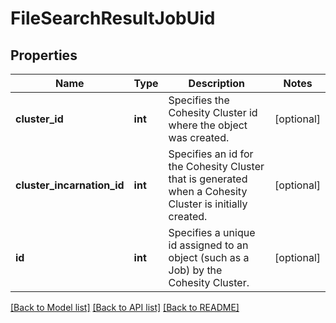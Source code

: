 # FileSearchResultJobUid

## Properties
Name | Type | Description | Notes
------------ | ------------- | ------------- | -------------
**cluster_id** | **int** | Specifies the Cohesity Cluster id where the object was created. | [optional] 
**cluster_incarnation_id** | **int** | Specifies an id for the Cohesity Cluster that is generated when a Cohesity Cluster is initially created. | [optional] 
**id** | **int** | Specifies a unique id assigned to an object (such as a Job) by the Cohesity Cluster. | [optional] 

[[Back to Model list]](../README.md#documentation-for-models) [[Back to API list]](../README.md#documentation-for-api-endpoints) [[Back to README]](../README.md)


